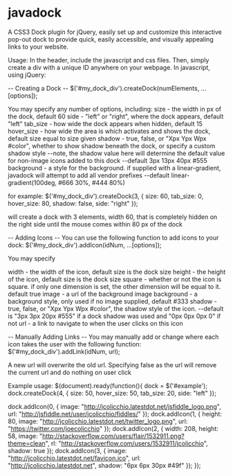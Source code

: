 javadock
========

A CSS3 Dock plugin for jQuery, easily set up and customize this interactive pop-out dock to provide quick, easily accessible, and visually appealing links to your website.

Usage: In the header, include the javascript and css files. Then, simply create a div with a unique ID anywhere on your webpage. In javascript, using jQuery:

-- Creating a Dock --
$('#my_dock_div').createDock(numElements, ...[options]);

You may specify any number of options, including:
size - the width in px of the dock, default 60
side - "left" or "right", where the dock appears, default "left"
tab_size - how wide the dock appears when hidden, default 15
hover_size - how wide the area is which activates and shows the dock, default size equal to size given
shadow - true, false, or "Xpx Ypx Wpx #color", whether to show shadow beneath the dock, or specify a custom shadow style
  --note, the shadow value here will determine the default value for non-image icons added to this dock
  --default 3px 13px 40px #555
background - a style for the background. if supplied with a linear-gradient, javadock will attempt to add all vendor prefixes
  --default linear-gradient(100deg, #666 30%, #444 80%)

for example:
$('#my_dock_div').createDock(3, {
  size: 60,
  tab_size: 0,
  hover_size: 80,
  shadow: false,
  side: "right"
});

will create a dock with 3 elements, width 60, that is completely hidden on the right side until the mouse comes within 80 px of the dock

-- Adding Icons --
You can use the following function to add icons to your dock:
$('#my_dock_div').addIcon(idNum, ...[options]);

You may specify 

width - the width of the icon, default size is the dock size
height - the height of the icon, default size is the dock size
square - whether or not the icon is square. if only one dimension is set, the other dimension will be equal to it. default true
image - a url of the background image
background - a background style, only used if no image supplied, default #333
shadow - true, false, or "Xpx Ypx Wpx #color", the shadow style of the icon.
  --default is "3px 3px 20px #555" if a dock shadow was used and "0px 0px 0px 0" if not
url - a link to navigate to when the user clicks on this icon


-- Manually Adding Links --
You may manually add or change where each icon takes the user with the following function:
$('#my_dock_div').addLink(idNum, url);

A new url will overwrite the old url. Specifying false as the url will remove the current url and do nothing on user click


Example usage:
$(document).ready(function(){
  dock = $('#example');
  dock.createDock(4, {
    size: 50,
    hover_size: 50,
    tab_size: 20,
    side: "left"
  });
  
  dock.addIcon(0, {
    image: "http://jcolicchio.latestdot.net/jsfiddle_logo.png",
    url: "http://jsfiddle.net/user/jcolicchio/fiddles/"
  });
  dock.addIcon(1, {
    height: 80,
    image: "http://jcolicchio.latestdot.net/twitter_logo.png",
    url: "https://twitter.com/joecolicchio"
  });
  dock.addIcon(2, {
    width: 208,
    height: 58,
    image: "http://stackoverflow.com/users/flair/1532911.png?theme=clean",
    rl: "http://stackoverflow.com/users/1532911/jcolicchio",
    shadow: true
  });
  dock.addIcon(3, {
    image: "http://jcolicchio.latestdot.net/favicon.ico",
    url: "http://jcolicchio.latestdot.net",
    shadow: "6px 6px 30px #49f"
  });
});​